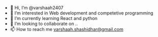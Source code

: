 - 👋 Hi, I’m @varshaah2407
- 👀 I’m interested in Web development and competetive programming
- 🌱 I’m currently learning React and python
- 💞️ I’m looking to collaborate on ..
- 📫 How to reach me varshaah.shashidhar@gmail.com

<!---
varshaah2407/varshaah2407 is a ✨ special ✨ repository because its `README.md` (this file) appears on your GitHub profile.
You can click the Preview link to take a look at your changes.
--->
